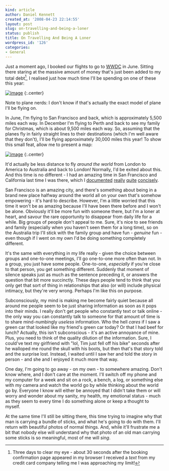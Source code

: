 ```yaml
---
kind: article
author: Daniel Kennett
created_at: '2008-04-23 22:14:55'
layout: post
slug: on-travelling-and-being-a-loner
status: publish
title: On Travelling And Being A Loner
wordpress_id: '126'
categories:
- General
---
```


Just a moment ago, I booked our flights to go to
[WWDC](http://developer.apple.com/wwdc/) in June. Sitting there staring
at the massive amount of money that's just been added to my total debt[^1], I realised
just how much time I'll be spending on one of these this year:

[^1]: Three days to clear my eye - about 30 seconds after the booking confirmation page appeared in my browser I received a *text* from my credit card company telling me I was approaching my limit!

[![image](/pictures/for_posts/2008/04/023jumbo_468x329.jpg "BA 747")](/pictures/for_posts/2008/04/023jumbo_468x329.jpg)
{:.center}

Note to plane nerds: I don't know if that's actually the exact model of
plane I'll be flying on. 

In June, I'm flying to San Francisco and back,
which is approximately 5,500 miles each way. In December I'm flying to
Perth and back to see my family for Christmas, which is about 9,500
miles each way. So, assuming that the planes fly in fairly straight
lines to their destinations (which I'm well aware that they don't), I'll
be flying approximately 30,000 miles this year! To show this small feat,
allow me to present a map:

[![image](/pictures/for_posts/2008/04/maps.jpg "maps")](/pictures/for_posts/2008/04/maps.jpg)
{:.center}

It'd actually be less distance to fly *around the world* from London to
America to Australia and back to London! Normally, I'd be exited about
this. And this time is no different - I had an amazing time in San
Francisco and California last time I was there, which I
[documented](/blog/2006/08/wwdc-day-1/)
[really](/blog/2006/08/wwdc-2006/)
[quite](/blog/2006/08/the-day-to-end-all-days/)
[concisely](/blog/2006/08/its-a-mini-adventure/). 

San Francisco is an amazing
city, and there's something about being in a brand new place halfway
around the world all on your own that's somehow empowering - it's hard
to describe. However, I'm a little worried that this time it won't be as
amazing because I'll have been there before and I won't be alone.
Obviously it'll be more fun with someone there, but I'm a loner at
heart, and savour the rare opportunity to disappear from daily life for
a while. Big groups of people don't appeal to me. Sure, it's nice to see
friends and family (especially when you haven't seen them for a long
time), so on the Australia trip I'll stick with the family group and
have fun - *genuine* fun - even though if I went on my own I'd be doing
something completely different.

It's the same with everything in my life
really - given the choice between groups and one-to-one meetings, I'll
go one-to-one more often than not. In a group, you just have some
people. One-to-one, *especially* if you're close to that person, you get
something different. Suddenly that moment of silence speaks just as much
as the sentence preceding it, or answers the question that bit more
succinctly. These days people tend to think that you only get that sort
of thing in relationships that also (or will) include physical intimacy,
but they're very wrong. Perhaps I'm like this on purpose.

Subconsciously, my mind is making me become fairly quiet because all
around me people seem to be just sharing information as soon as it pops
into their minds. I really don't get people who constantly text or talk
online - the only way you can constantly talk to someone for that amount
of time is to share mind-numbingly *useless* information. Who the hell
*cares* if I saw a green car that looked like my friend's green car
today? Or that I had beef for lunch? Actually, this isn't subconscious -
it's an active annoyance of mine. Plus, you need to think of the quality
dilution of the information. Sure, I could've text my girlfriend with
"lol, Tim just fell off his bike" seconds after he walloped me round the
skull with his boots, but then that's that story told and the surprise
lost. Instead, I waited until I saw her and told the story in person -
and she and I enjoyed it much more that way.

One day, I'm going to go
away - on my own - to somewhere amazing. Don't know where, and I don't
care at the moment. I'll switch off my phone and my computer for a week
and sit on a rock, a bench, a log, or something else with my camera and
watch the world go by while thinking about the world go by. Everyone I
know will either be annoyed that I didn't take them or will worry and
wonder about my sanity, my health, my emotional status - much as they
seem to every time I do something alone or keep a thought to myself.

At
the same time I'll still be sitting there, this time trying to imagine
why that man is carrying a bundle of sticks, and what he's going to do
with them. I'll return with beautiful photos of normal things. And,
while it'll frustrate me a bit that nobody else will understand why that
photo of an old man carrying some sticks is so meaningful, most of me
will *sing*.
